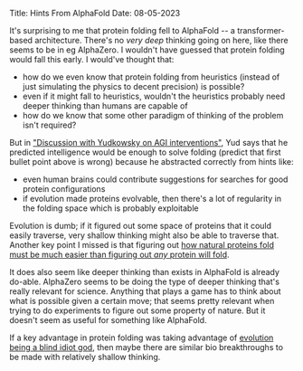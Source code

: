 Title: Hints From AlphaFold
Date: 08-05-2023

It's surprising to me that protein folding fell to AlphaFold -- a transformer-based
architecture. There's no _very deep_ thinking going on here, like there seems to
be in eg AlphaZero. I wouldn't have guessed that protein folding would fall this
early. I would've thought that:

-   how do we even know that protein folding from heuristics (instead of just simulating
    the physics to decent precision) is possible?
-   even if it might fall to heuristics, wouldn't the heuristics probably need
    deeper thinking than humans are capable of
-   how do we know that some other paradigm of thinking of the problem isn't required?

But in ["Discussion with Yudkowsky on AGI interventions"](https://www.lesswrong.com/posts/CpvyhFy9WvCNsifkY/discussion-with-eliezer-yudkowsky-on-agi-interventions),
Yud says that he predicted intelligence would be enough to solve folding (predict
that first bullet point above is wrong) because he abstracted correctly from hints
like:

-   even human brains could contribute suggestions for searches for good protein
    configurations
-   if evolution made proteins evolvable, then there's a lot of regularity in the
    folding space which is probably exploitable

Evolution is dumb; if it figured out some space of proteins that it could easily
traverse, very shallow thinking might also be able to traverse that. Another key
point I missed is that figuring out [how natural proteins fold must be much easier
than figuring out _any_ protein will fold](https://www.biorxiv.org/content/10.1101/2021.09.19.460937v1).

It does also seem like deeper thinking than exists in AlphaFold is already do-able.
AlphaZero seems to be doing the type of deeper thinking that's really relevant for
science. Anything that plays a game has to think about what is possible given a
certain move; that seems pretty relevant when trying to do experiments to figure
out some property of nature. But it doesn't seem as useful for something like
AlphaFold.

If a key advantage in protein folding was taking advantage of [evolution being
a blind idiot god](https://www.lesswrong.com/tag/evolution-as-alien-god), then
maybe there are similar bio breakthroughs to be made with relatively shallow
thinking.
